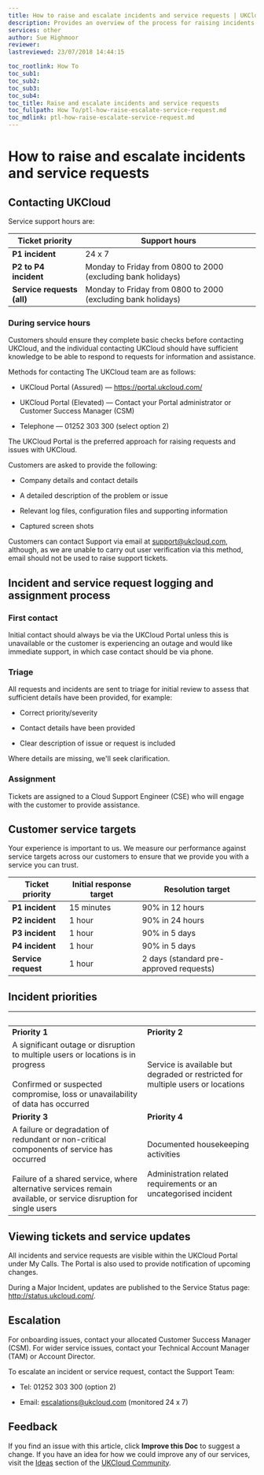 ```yaml
---
title: How to raise and escalate incidents and service requests | UKCloud Ltd
description: Provides an overview of the process for raising incidents and service requests, as well as how to escalate them if necessary
services: other
author: Sue Highmoor
reviewer:
lastreviewed: 23/07/2018 14:44:15

toc_rootlink: How To
toc_sub1:
toc_sub2:
toc_sub3:
toc_sub4:
toc_title: Raise and escalate incidents and service requests
toc_fullpath: How To/ptl-how-raise-escalate-service-request.md
toc_mdlink: ptl-how-raise-escalate-service-request.md
---
```


# How to raise and escalate incidents and service requests

## Contacting UKCloud

Service support hours are:

Ticket priority | Support hours
----------------|--------------
**P1 incident** | 24 x 7
**P2 to P4 incident** | Monday to Friday from 0800 to 2000 (excluding bank holidays)
**Service requests (all)** | Monday to Friday from 0800 to 2000 (excluding bank holidays)

### During service hours

Customers should ensure they complete basic checks before contacting UKCloud, and the individual contacting UKCloud should have sufficient knowledge to be able to respond to requests for information and assistance.

Methods for contacting The UKCloud team are as follows:

- UKCloud Portal (Assured) &mdash; <https://portal.ukcloud.com/>

- UKCloud Portal (Elevated) &mdash; Contact your Portal administrator or Customer Success Manager (CSM)

- Telephone &mdash; 01252 303 300 (select option 2)

The UKCloud Portal is the preferred approach for raising requests and issues with UKCloud.

Customers are asked to provide the following:

- Company details and contact details

- A detailed description of the problem or issue

- Relevant log files, configuration files and supporting information

- Captured screen shots

Customers can contact Support via email at <support@ukcloud.com>, although, as we are unable to carry out user verification via this method, email should not be used to raise support tickets.

## Incident and service request logging and assignment process

### First contact

Initial contact should always be via the UKCloud Portal unless this is unavailable or the customer is experiencing an outage and would like immediate support, in which case contact should be via phone.

### Triage

All requests and incidents are sent to triage for initial review to assess that sufficient details have been provided, for example:

- Correct priority/severity

- Contact details have been provided

- Clear description of issue or request is included

Where details are missing, we'll seek clarification.

### Assignment

Tickets are assigned to a Cloud Support Engineer (CSE) who will engage with the customer to provide assistance.

## Customer service targets

Your experience is important to us. We measure our performance against service targets across our customers to ensure that we provide you with a service you can trust.

Ticket priority | Initial response target | Resolution target
----------------|-------------------------|------------------
**P1 incident** | 15 minutes | 90% in 12 hours
**P2 incident** | 1 hour | 90% in 24 hours
**P3 incident** | 1 hour | 90% in 5 days
**P4 incident** | 1 hour | 90% in 5 days
**Service request** | 1 hour | 2 days (standard pre-approved requests)

## Incident priorities

&nbsp; | &nbsp;
-----------|-----------
**Priority 1** | **Priority 2**
A significant outage or disruption to multiple users or locations is in progress</br></br>Confirmed or suspected compromise, loss or unavailability of data has occurred | Service is available but degraded or restricted for multiple users or locations
**Priority 3** | **Priority 4**
A failure or degradation of redundant or non-critical components of service has occurred</br></br>Failure of a shared service, where alternative services remain available, or service disruption for single users | Documented housekeeping activities</br></br>Administration related requirements or an uncategorised incident

## Viewing tickets and service updates

All incidents and service requests are visible within the UKCloud Portal under My Calls. The Portal is also used to provide notification of upcoming changes.

During a Major Incident, updates are published to the Service Status page: <http://status.ukcloud.com/>.

## Escalation

For onboarding issues, contact your allocated Customer Success Manager (CSM). For wider service issues, contact your Technical Account Manager (TAM) or Account Director.

To escalate an incident or service request, contact the Support Team:

- Tel: 01252 303 300 (option 2)

- Email: escalations@ukcloud.com (monitored 24 x 7)

## Feedback

If you find an issue with this article, click **Improve this Doc** to suggest a change. If you have an idea for how we could improve any of our services, visit the [Ideas](https://community.ukcloud.com/ideas) section of the [UKCloud Community](https://community.ukcloud.com).
